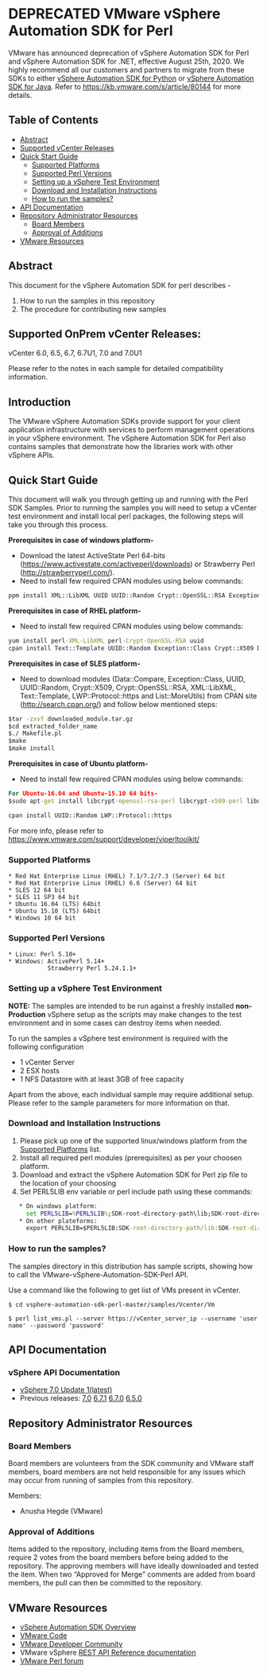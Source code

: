 # DEPRECATED VMware vSphere Automation SDK for Perl

VMware has announced deprecation of vSphere Automation SDK for Perl and vSphere Automation SDK for .NET, effective August 25th, 2020. We highly recommend all our customers and partners to migrate from these SDKs to either [vSphere Automation SDK for Python](https://github.com/vmware/vsphere-automation-sdk-python) or [vSphere Automation SDK for Java](https://github.com/vmware/vsphere-automation-sdk-java/). Refer to https://kb.vmware.com/s/article/80144 for more details.


## Table of Contents
- [Abstract](#abstract)
- [Supported vCenter Releases](#supported-onprem-vcenter-releases)
- [Quick Start Guide](#quick-start-guide)
  - [Supported Platforms](#supported-platforms)
  - [Supported Perl Versions](#supported-perl-versions)
  - [Setting up a vSphere Test Environment](#setting-up-a-vsphere-test-environment)
  - [Download and Installation Instructions](#download-and-installation-instructions)
  - [How to run the samples?](#how-to-run-the-samples)
- [API Documentation](#api-documentation)
- [Repository Administrator Resources](#repository-administrator-resources)
  - [Board Members](#board-members)
  - [Approval of Additions](#approval-of-additions)
- [VMware Resources](#vmware-resources)

## Abstract
This document for the vSphere Automation SDK for perl describes -
   1. How to run the samples in this repository
   2. The procedure for contributing new samples

## Supported OnPrem vCenter Releases:
vCenter 6.0, 6.5, 6.7, 6.7U1, 7.0 and 7.0U1

Please refer to the notes in each sample for detailed compatibility information.

## Introduction
The VMware vSphere Automation SDKs provide support for your client application infrastructure with services to perform management operations in your vSphere environment. The vSphere Automation SDK for Perl also contains samples that demonstrate how the libraries work with other vSphere APIs.

## Quick Start Guide
This document will walk you through getting up and running with the Perl SDK Samples.
Prior to running the samples you will need to setup a vCenter test environment and
install local perl packages, the following steps will take you through this process.

**Prerequisites in case of windows platform-**

* Download the latest ActiveState Perl 64-bits (https://www.activestate.com/activeperl/downloads) or Strawberry Perl (http://strawberryperl.com/).
* Need to install few required CPAN modules using below commands:

```cmd
ppm install XML::LibXML UUID UUID::Random Crypt::OpenSSL::RSA Exception::Class Crypt::X509 Data::Compare Text::Template
```

**Prerequisites in case of RHEL platform-**

* Need to install few required CPAN modules using below commands:

```cmd
yum install perl-XML-LibXML perl-Crypt-OpenSSL-RSA uuid
cpan install Text::Template UUID::Random Exception::Class Crypt::X509 Data::Compare Date::Format List::MoreUtils
```

**Prerequisites in case of SLES platform-**

* Need to download modules (Data::Compare, Exception::Class, UUID, UUID::Random, Crypt::X509, Crypt::OpenSSL::RSA, XML::LibXML, Text::Template, LWP::Protocol::https and List::MoreUtils) from CPAN site (http://search.cpan.org/) and follow below mentioned steps:

```cmd
$tar -zxvf downloaded_module.tar.gz
$cd extracted_folder_name
$./ Makefile.pl
$make
$make install
```

**Prerequisites in case of Ubuntu platform-**

* Need to install few required CPAN modules using below commands:

```cmd
For Ubuntu-16.04 and Ubuntu-15.10 64 bits-
$sudo apt-get install libcrypt-openssl-rsa-perl libcrypt-x509-perl libuuid-perl libexception-class-perl libtext-template-perl libxml-libxml-perl libdata-compare-perl liblist-moreutils-perl
```
```cmd
cpan install UUID::Random LWP::Protocol::https
```

For more info, please refer to https://www.vmware.com/support/developer/viperltoolkit/


### Supported Platforms
    * Red Hat Enterprise Linux (RHEL) 7.1/7.2/7.3 (Server) 64 bit
    * Red Hat Enterprise Linux (RHEL) 6.6 (Server) 64 bit
    * SLES 12 64 bit
    * SLES 11 SP3 64 bit
    * Ubuntu 16.04 (LTS) 64bit
    * Ubuntu 15.10 (LTS) 64bit
    * Windows 10 64 bit

### Supported Perl Versions
    * Linux: Perl 5.10+
    * Windows: ActivePerl 5.14+
               Strawberry Perl 5.24.1.1+

### Setting up a vSphere Test Environment
**NOTE:** The samples are intended to be run against a freshly installed **non-Production** vSphere setup as the scripts may make changes to the test environment and in some cases can destroy items when needed.

To run the samples a vSphere test environment is required with the following configuration
* 1 vCenter Server
* 2 ESX hosts
* 1 NFS Datastore with at least 3GB of free capacity

Apart from the above, each individual sample may require additional setup. Please refer to the sample parameters for more information on that.

### Download and Installation Instructions
1. Please pick up one of the supported linux/windows platform from the
[Supported Platforms](#supported-platforms) list.
2. Install all required perl modules (prerequisites) as per your choosen platform.
3. Download and extract the vSphere Automation SDK for Perl zip file to the location of your choosing
4. Set PERL5LIB env variable or perl include path using these commands:
```cmd
   * On windows platform:
     set PERL5LIB=%PERL5LIB%;SDK-root-directory-path\lib;SDK-root-directory-path\lib\runtime;SDK-root-directory-path\lib\sdk;SDK-root-directory-path\samples
   * On other plateforms:
     export PERL5LIB=$PERL5LIB:SDK-root-directory-path/lib:SDK-root-directory-path/lib/sdk:SDK-root-directory-path/lib/runtime:SDK-root-directory-path/samples
```

### How to run the samples?
The samples directory in this distribution has sample scripts, showing how
to call the VMware-vSphere-Automation-SDK-Perl API.

Use a command like the following to get list of VMs present in vCenter.

    $ cd vsphere-automation-sdk-perl-master/samples/Vcenter/Vm

    $ perl list_vms.pl --server https://vCenter_server_ip --username 'user name' --password 'password'

## API Documentation

### vSphere API Documentation

* [vSphere 7.0 Update 1(latest)](https://vmware.github.io/vsphere-automation-sdk-perl/vsphere/7.0.1.0/annotated.html)
* Previous releases:    [7.0](https://vmware.github.io/vsphere-automation-sdk-perl/vsphere/7.0.0.1/index.html)    [6.7.1](https://vmware.github.io/vsphere-automation-sdk-perl/vsphere/6.7.1/)    [6.7.0](https://vmware.github.io/vsphere-automation-sdk-perl/vsphere/6.7.0)    [6.5.0](https://vmware.github.io/vsphere-automation-sdk-perl/vsphere/6.5.0)

## Repository Administrator Resources
### Board Members

Board members are volunteers from the SDK community and VMware staff members, board members are not held responsible for any issues which may occur from running of samples from this repository.

Members:
* Anusha Hegde (VMware)

### Approval of Additions
Items added to the repository, including items from the Board members, require 2 votes from the board members before being added to the repository. The approving members will have ideally downloaded and tested the item. When two “Approved for Merge” comments are added from board members, the pull can then be committed to the repository.

## VMware Resources

* [vSphere Automation SDK Overview](http://pubs.vmware.com/vsphere-65/index.jsp#com.vmware.vapi.progguide.doc/GUID-AF73991C-FC1C-47DF-8362-184B6544CFDE.html)
* [VMware Code](https://code.vmware.com/home)
* [VMware Developer Community](https://communities.vmware.com/community/vmtn/developer)
* VMware vSphere [REST API Reference documentation](https://developer.vmware.com/docs/vsphere-automation/latest/)
* [VMware Perl forum](https://code.vmware.com/forums/7562/vsphere-automation-sdk-for-perl)
